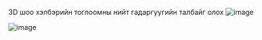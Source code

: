 3D шоо хэлбэрийн тоглоомны нийт гадаргуугийн талбайг олох 
![image](https://github.com/user-attachments/assets/36383f6c-d7e4-421e-8a90-8459db2bed62)

![image](https://github.com/user-attachments/assets/2d1484e2-f85f-4eba-98f7-d5962115a0fa)

